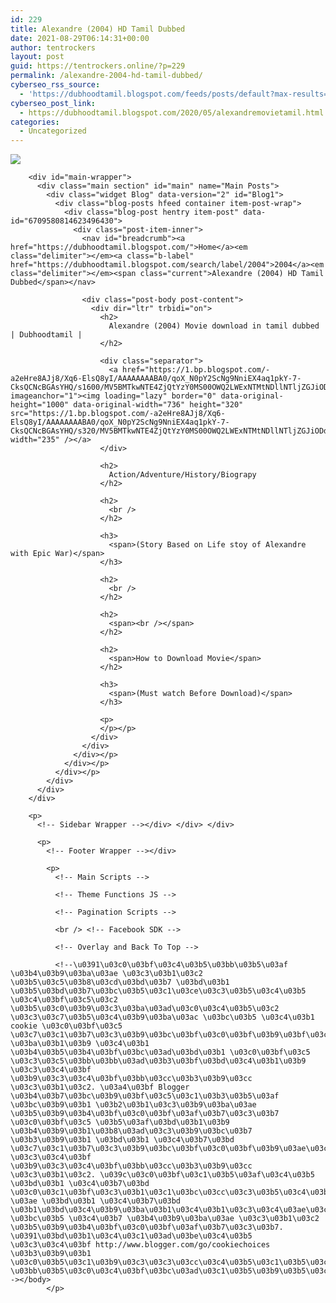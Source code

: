```yaml
---
id: 229
title: Alexandre (2004) HD Tamil Dubbed
date: 2021-08-29T06:14:31+00:00
author: tentrockers
layout: post
guid: https://tentrockers.online/?p=229
permalink: /alexandre-2004-hd-tamil-dubbed/
cyberseo_rss_source:
  - 'https://dubhoodtamil.blogspot.com/feeds/posts/default?max-results=150&start-index=301'
cyberseo_post_link:
  - https://dubhoodtamil.blogspot.com/2020/05/alexandremovietamil.html
categories:
  - Uncategorized
---
```

<div class="media_block">
  <img src="https://1.bp.blogspot.com/-a2eHre8AJj8/Xq6-ElsQ8yI/AAAAAAAABA0/qoX_N0pY2ScNg9NniEX4aq1pkY-7-CksQCNcBGAsYHQ/s72-c/MV5BMTkwNTE4ZjQtYzY0MS00OWQ2LWExNTMtNDllNTljZGJiODdhXkEyXkFqcGdeQXVyMTYzMDM0NTU%2540._V1_QL50_SY1000_SX736_AL_.jpg" class="media_thumbnail" />
</div>

  
<!-- Theme Options -->

<!-- Outer Wrapper --></p> 

<div id="outer-wrapper">
  <!-- Main Top Bar -->
  
  <!-- Header Wrapper -->
  
  <!-- Content Wrapper --></p> 
  
  <div class="row" id="content-wrapper">
    <div class="container">
      <div id="post-wrapper">
        <!-- Main Wrapper --></p> 
        
        <div id="main-wrapper">
          <div class="main section" id="main" name="Main Posts">
            <div class="widget Blog" data-version="2" id="Blog1">
              <div class="blog-posts hfeed container item-post-wrap">
                <div class="blog-post hentry item-post" data-id="6709580814623496430">
                  <div class="post-item-inner">
                    <nav id="breadcrumb"><a href="https://dubhoodtamil.blogspot.com/">Home</a><em class="delimiter"></em><a class="b-label" href="https://dubhoodtamil.blogspot.com/search/label/2004">2004</a><em class="delimiter"></em><span class="current">Alexandre (2004) HD Tamil Dubbed</span></nav> 
                    
                    <div class="post-body post-content">
                      <div dir="ltr" trbidi="on">
                        <h2>
                          Alexandre (2004) Movie download in tamil dubbed | Dubhoodtamil |
                        </h2>
                        
                        <div class="separator">
                          <a href="https://1.bp.blogspot.com/-a2eHre8AJj8/Xq6-ElsQ8yI/AAAAAAAABA0/qoX_N0pY2ScNg9NniEX4aq1pkY-7-CksQCNcBGAsYHQ/s1600/MV5BMTkwNTE4ZjQtYzY0MS00OWQ2LWExNTMtNDllNTljZGJiODdhXkEyXkFqcGdeQXVyMTYzMDM0NTU%2540._V1_QL50_SY1000_SX736_AL_.jpg" imageanchor="1"><img loading="lazy" border="0" data-original-height="1000" data-original-width="736" height="320" src="https://1.bp.blogspot.com/-a2eHre8AJj8/Xq6-ElsQ8yI/AAAAAAAABA0/qoX_N0pY2ScNg9NniEX4aq1pkY-7-CksQCNcBGAsYHQ/s320/MV5BMTkwNTE4ZjQtYzY0MS00OWQ2LWExNTMtNDllNTljZGJiODdhXkEyXkFqcGdeQXVyMTYzMDM0NTU%2540._V1_QL50_SY1000_SX736_AL_.jpg" width="235" /></a>
                        </div>
                        
                        <h2>
                          Action/Adventure/History/Biograpy
                        </h2>
                        
                        <h2>
                          <br />
                        </h2>
                        
                        <h3>
                          <span>(Story Based on Life stoy of Alexandre with Epic War)</span>
                        </h3>
                        
                        <h2>
                          <br />
                        </h2>
                        
                        <h2>
                          <span><br /></span>
                        </h2>
                        
                        <h2>
                          <span>How to Download Movie</span>
                        </h2>
                        
                        <h3>
                          <span>(Must watch Before Download)</span>
                        </h3>
                        
                        <p>
                        </p></p>
                      </div>
                    </div>
                  </div></p>
                </div></p>
              </div></p>
            </div>
          </div>
        </div>
        
        <p>
          <!-- Sidebar Wrapper --></div> </div> </div> 
          
          <p>
            <!-- Footer Wrapper --></div> 
            
            <p>
              <!-- Main Scripts -->
              
              <!-- Theme Functions JS -->
              
              <!-- Pagination Scripts -->
              
              <br /> <!-- Facebook SDK -->
              
              <!-- Overlay and Back To Top -->
              
              <!--\u0391\u03c0\u03bf\u03c4\u03b5\u03bb\u03b5\u03af \u03b4\u03b9\u03ba\u03ae \u03c3\u03b1\u03c2 \u03b5\u03c5\u03b8\u03cd\u03bd\u03b7 \u03bd\u03b1 \u03b5\u03bd\u03b7\u03bc\u03b5\u03c1\u03ce\u03c3\u03b5\u03c4\u03b5 \u03c4\u03bf\u03c5\u03c2 \u03b5\u03c0\u03b9\u03c3\u03ba\u03ad\u03c0\u03c4\u03b5\u03c2 \u03c3\u03c7\u03b5\u03c4\u03b9\u03ba\u03ac \u03bc\u03b5 \u03c4\u03b1 cookie \u03c0\u03bf\u03c5 \u03c7\u03c1\u03b7\u03c3\u03b9\u03bc\u03bf\u03c0\u03bf\u03b9\u03bf\u03cd\u03bd\u03c4\u03b1\u03b9 \u03ba\u03b1\u03b9 \u03c4\u03b1 \u03b4\u03b5\u03b4\u03bf\u03bc\u03ad\u03bd\u03b1 \u03c0\u03bf\u03c5 \u03c3\u03c5\u03bb\u03bb\u03ad\u03b3\u03bf\u03bd\u03c4\u03b1\u03b9 \u03c3\u03c4\u03bf \u03b9\u03c3\u03c4\u03bf\u03bb\u03cc\u03b3\u03b9\u03cc \u03c3\u03b1\u03c2. \u03a4\u03bf Blogger \u03b4\u03b7\u03bc\u03b9\u03bf\u03c5\u03c1\u03b3\u03b5\u03af \u03bc\u03b9\u03b1 \u03b2\u03b1\u03c3\u03b9\u03ba\u03ae \u03b5\u03b9\u03b4\u03bf\u03c0\u03bf\u03af\u03b7\u03c3\u03b7 \u03c0\u03bf\u03c5 \u03b5\u03af\u03bd\u03b1\u03b9 \u03b4\u03b9\u03b1\u03b8\u03ad\u03c3\u03b9\u03bc\u03b7 \u03b3\u03b9\u03b1 \u03bd\u03b1 \u03c4\u03b7\u03bd \u03c7\u03c1\u03b7\u03c3\u03b9\u03bc\u03bf\u03c0\u03bf\u03b9\u03ae\u03c3\u03b5\u03c4\u03b5 \u03c3\u03c4\u03bf \u03b9\u03c3\u03c4\u03bf\u03bb\u03cc\u03b3\u03b9\u03cc \u03c3\u03b1\u03c2. \u039c\u03c0\u03bf\u03c1\u03b5\u03af\u03c4\u03b5 \u03bd\u03b1 \u03c4\u03b7\u03bd \u03c0\u03c1\u03bf\u03c3\u03b1\u03c1\u03bc\u03cc\u03c3\u03b5\u03c4\u03b5 \u03ae \u03bd\u03b1 \u03c4\u03b7\u03bd \u03b1\u03bd\u03c4\u03b9\u03ba\u03b1\u03c4\u03b1\u03c3\u03c4\u03ae\u03c3\u03b5\u03c4\u03b5 \u03bc\u03b5 \u03c4\u03b7 \u03b4\u03b9\u03ba\u03ae \u03c3\u03b1\u03c2 \u03b5\u03b9\u03b4\u03bf\u03c0\u03bf\u03af\u03b7\u03c3\u03b7. \u0391\u03bd\u03b1\u03c4\u03c1\u03ad\u03be\u03c4\u03b5 \u03c3\u03c4\u03bf http://www.blogger.com/go/cookiechoices \u03b3\u03b9\u03b1 \u03c0\u03b5\u03c1\u03b9\u03c3\u03c3\u03cc\u03c4\u03b5\u03c1\u03b5\u03c2 \u03bb\u03b5\u03c0\u03c4\u03bf\u03bc\u03ad\u03c1\u03b5\u03b9\u03b5\u03c2.--></body>
            </p>